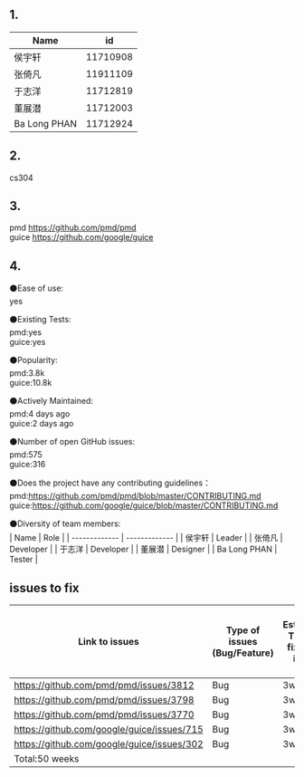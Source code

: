 ## 1.
| Name | id  |
| ------------- | ------------- |
| 侯宇轩 | 11710908  |
| 张倚凡  | 11911109   |
| 于志洋  | 11712819   |
| 董展潜  | 11712003    |
| Ba Long PHAN  | 11712924 |

## 2.
cs304  

## 3.
pmd https://github.com/pmd/pmd     
guice https://github.com/google/guice     

## 4.
⚫Ease of use:   
yes

⚫Existing Tests:  
pmd:yes     
guice:yes    

⚫Popularity:    
pmd:3.8k     
guice:10.8k    

⚫Actively Maintained:    
pmd:4 days ago     
guice:2 days ago     

⚫Number of open GitHub issues:    
pmd:575     
guice:316    

⚫Does the project have any contributing guidelines：     
pmd:https://github.com/pmd/pmd/blob/master/CONTRIBUTING.md      
guice:https://github.com/google/guice/blob/master/CONTRIBUTING.md

⚫Diversity of team members:  
| Name          | Role          |
| ------------- | ------------- |
| 侯宇轩 | Leader  |
| 张倚凡  | Developer  |
| 于志洋  | Developer  |
| 董展潜  | Designer   |
| Ba Long PHAN  | Tester |

 ## issues to fix   
 | Link to issues |Type of issues (Bug/Feature)| Estimated Time to fix each issue  | Number of people forfixing this issue |Estimated Difficulty         |
| ------------- | ------------- | ------------- | ------------- |------------- |
 | https://github.com/pmd/pmd/issues/3812        |Bug        | 3weeks         | 1        |3        |
 |     https://github.com/pmd/pmd/issues/3798    | Bug           | 3weeks            | 1       |3       |
 |   https://github.com/pmd/pmd/issues/3770 | Bug            | 3weeks             | 1        |3        |
 |      https://github.com/google/guice/issues/715   | Bug            | 3weeks            | 2          |4        |
 |      https://github.com/google/guice/issues/302   | Bug           | 3weeks             | 2         |5       |
 |Total:50 weeks     |
 


